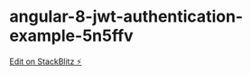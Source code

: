 # angular-8-jwt-authentication-example-5n5ffv

[Edit on StackBlitz ⚡️](https://stackblitz.com/edit/angular-8-jwt-authentication-example-5n5ffv)